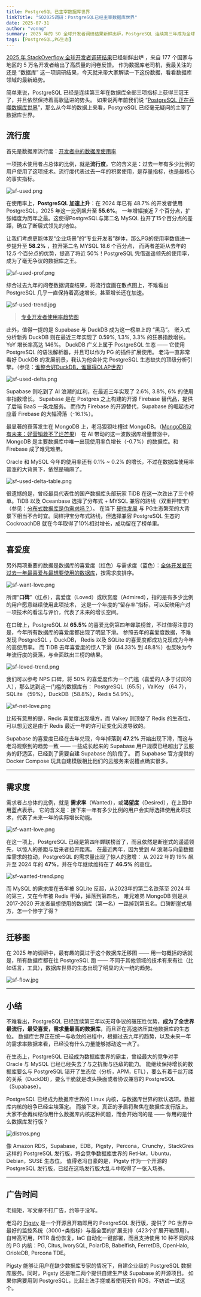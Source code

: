 ```yaml
---
title: PostgreSQL 已主宰数据库世界
linkTitle: "SO2025调研：PostgreSQL已经主宰数据库世界"
date: 2025-07-31
author: "vonng"
summary: 2025 年的 SO 全球开发者调研结果新鲜出炉，PostgreSQL 连续第三年成为全球最流行，最受喜爱，需求量最高的数据库。已经没有什么力量能阻止 PostgreSQL 整合整个数据库世界了！
tags: [PostgreSQL,PG生态]
---
```


[2025 年 StackOverflow 全球开发者调研结果](https://survey.stackoverflow.co/2025/technology#2-databases)已经新鲜出炉
，来自 177 个国家与地区的 5 万名开发者给出了高质量的问卷反馈。
作为数据库老司机，我最关注的还是 “数据库” 这一项调研结果，今天就来带大家解读一下这份数据，看看数据库领域的最新趋势。

简单来说，PostgreSQL 已经是连续第三年在数据库全部三项指标上获得三冠王了，并且依然保持着高歌猛进的势头。
如果说两年前我们说 “[PostgreSQL 正在吞噬数据库世界](/pg/pg-eat-db-world)”，那么从今年的数据上来看，PostgreSQL 已经毫无疑问的主宰了数据库世界。


## 流行度

首先是数据库流行度：[开发者中的数据库使用率](https://survey.stackoverflow.co/2025/technology#1-databases)

一项技术使用者占总体的比例，就是**流行度**。它的含义是：过去一年有多少比例的用户使用了这项技术。流行度代表过去一年的积累使用，是存量指标，也是最核心的事实指标。

![sf-used.png](sf-used.png)

在使用率上，**PostgreSQL 加速上升**：在 2024 年已有 48.7% 的开发者使用 PostgreSQL，2025 年这一比例飙升至 **55.6%**。
一年增幅接近 7 个百分点，扩张幅度为历年之最。这使得PostgreSQL与第二名 MySQL 拉开了15个百分点的差距，确立了断层式领先的地位。

让我们考虑更能体现“企业场景”的“专业开发者”群体，那么PG的使用率数值进一步提升至 **58.2%** ，拉开第二名 MYSQL 18.6 个百分点，
而两者差距从去年的 12.5 个百分点的优势，提高了将近 50%！PostgreSQL 凭借遥遥领先的使用率，成为了毫无争议的数据库之王。

![sf-used-prof.png](sf-used-prof.png)

综合过去九年的问卷数据调查结果，将流行度画在散点图上，不难看出 PostgreSQL 几乎一直保持着高速增长，甚至增长还在加速。

![sf-used-trend.jpg](sf-used-trend.jpg)

> [专业开发者使用率趋势图](https://g.pgsty.com/d/sf-survey/stackoverflow-survey?orgId=1&from=2016-12-31T00:00:00.000Z&to=2025-01-31T00:00:00.000Z&timezone=browser&viewPanel=panel-10)

此外，值得一提的是 Supabase 与 DuckDB 成为这一榜单上的 “黑马”。
嵌入式分析新秀 DuckDB 则在最近三年实现了 0.59%, 1.3%, 3.3% 的狂暴指数增长。YoY 增长率高达 146%。
DuckDB 广义上属于 PostgreSQL 生态 —— 它使用 PostgreSQL 的语法解析器，并且可以作为 PG 的插件扩展使用。
老冯一直非常看好 DuckDB 的发展前景，我认为他会补完 PostgreSQL 生态缺失的顶级分析引擎。（参见：[谁整合好DuckDB，谁赢得OLAP世界](/pg/pg-duckdb)）

![sf-used-delta.png](sf-used-delta.png)

Supabase 则吃到了 AI 浪潮的红利，在最近三年实现了 2.6%, 3.8%, 6% 的使用率指数增长。
Supabase 是在 Postgres 之上构建的开源 Firebase 替代品，提供了后端 BaaS 一条龙服务。
而作为 Firebase 的开源替代，Supabase 的崛起也对应着 Firebase 的大幅滑落（-16.1%）。

最显著的衰落发生在 MongoDB 上，老冯狠狠吐槽过 MongoDB。（[MongoDB没有未来：好营销救不了烂芒果](/db/bad-mongo)）
在 AI 带动的这一波数据库增量普涨中，MongoDB 是主要数据库中唯一出现使用率负增长（-0.7%）的数据库。和 Firebase 成了难兄难弟。

Oracle 和 MySQL 今年的使用率还有 0.1% ~ 0.2% 的增长，不过在数据库使用率普涨的大背景下，依然是输麻了。

![sf-used-delta-table.png](sf-used-delta-table.png)

很遗憾的是，曾经最具代表性的国产数据库头部玩家 TiDB 在这一次跌出了三个榜单。TiDB 以及 Oceanbase 选择了分布式 + MYSQL 兼容的路线（双重押错宝）（参见：[分布式数据库是伪需求吗？](/db/distributive-bullshit)）。
在当下 [硬件发展](/cloud/bonus) 与 PG生态繁荣的大背景下相当不合时宜。同样押宝分布式路线，但选择兼容 PostgreSQL 生态的 CockroachDB 就在今年取得了10%相对增长，成功留在了榜单里。




------

## 喜爱度

另外两项重要的数据是数据库的喜爱度（红色）与需求度（蓝色）：[全体开发者在过去一年最喜爱与最想要使用的数据库](https://survey.stackoverflow.co/2025/technology#2-databases)，按需求度排序。

![sf-want-love.png](sf-want-love.png)

所谓“**口碑**”（红点），喜爱度（Loved）或欣赏度（Admired），指的是有多少比例的用户愿意继续使用此项技术，
这是一个年度的“留存率”指标，可以反映用户对一项技术的看法与评价，代表了未来的增长空间。

在口碑上，PostgreSQL 以 **65.5%** 的喜爱比例第四年蝉联榜首，不过值得注意的是，今年所有数据库的喜爱度都出现了明显下滑。
参照去年的喜爱度数据，不难发现 PostgreSQL ，DuckDB， Redis 以及 SQLite 的喜爱度都成功兑现成为今年的高使用率。
而 TiDB 去年喜爱度的惊人下滑（64.33% 到 48.8%）也反映为今年流行度的衰落，与全面跌出三榜的结果。

![sf-loved-trend.png](sf-loved-trend.png)

我们可以参考 NPS 口碑，将 50% 的喜爱度作为一个门槛（喜爱的人多于讨厌的人），那么达到这一门槛的数据库有：
PostgreSQL（65.5），ValKey （64.7），SQLite （59%），DuckDB（58.8%），Redis 54.9%）。

![sf-net-love.png](sf-net-love.png)

比较有意思的是，Redis 喜爱度出现塌方，而 Valkey 则顶替了 Redis 的生态位，可以想见这是由于 Redis 最近一年的许可证变化风波导致的。

Supabase 的喜爱度已经在去年兑现，今年掉落到 **47.2%** 开始出现下滑，而这与老冯观察到的趋势一致 —— 
一些成长起来的 Supabase 用户规模已经超出了云服务的舒适区，已经到了需要自建 Supabase 的阶段了。
而 Supabase 官方提供的 Docker Compose 玩具自建模版相比他们的云服务来说槽点确实很多。


------

## 需求度

需求者占总体的比例，就是 **需求率**（Wanted），或**渴望度**（Desired），在上图中用蓝点表示。
它的含义是：接下来一年有多少比例的用户会实际选择使用此项技术，代表了未来一年的实际增长动能。

![sf-want-love.png](sf-want-love.png)

在这一项上，PostgreSQL 已经是第四年蝉联榜首了，而且依然是断崖式的遥遥领先，以惊人的差距与后来者拉开距离。
在最近两年，因为受到 AI 浪潮与向量数据库需求的拉动，PostgreSQL 的需求量出现了惊人的激增：
从 2022 年的 19% 飙升至 2024 年的 **47%**，并在今年继续维持在了 **46.5%** 的高位。

![sf-wanted-trend.png](sf-wanted-trend.png)

而 MySQL 的需求度在去年被 SQLite 反超，从2023年的第二名跌落至 2024 年的第三，又在今年被 Redis 干掉，掉落到第四名， 
难兄难弟 MongoDB 则是从 2017-2020 开发者最想使用的数据库（第一名）一路掉到第五名。口碑断崖式塌方，怎一个惨字了得？


------

## 迁移图

在 2025 年的调研中，最有趣的莫过于这个数据库迁移图 —— 用一句概括的话就是，所有数据库都在往 PostgreSQL 跑 —— 
不同于其他领域的技术有来有往（比如语言，工具），数据库世界的生态出现了明显的大一统的趋势。

![sf-flow.jpg](sf-flow.jpg)



------

## 小结

不难看出，PostgreSQL 已经连续第三年以无可争议的碾压性优势，**成为了全世界最流行，最受喜爱，需求量最高的数据库**，而且正在高速挤压其他数据库的生态位。
数据库世界正在统一与收敛的进程中，根据过去九年的趋势，以及未来一年的需求率数据来看，已经没有什么力量能够撼动这一点了。

在生态上，PostgreSQL 已经成为数据库世界的霸主，曾经最大的竞争对手 Oracle 与 MySQL 已经已经失去了与之抗衡与匹敌的能力。
能继续保持增长的数据库要么与 PostgreSQL 错开了生态位（分析，APM，ETL），要么有着千丝万缕的关系（DuckDB），要么干脆就是改头换面或者协议兼容的 PostgreSQL（Supabase）。

PostgreSQL 已经成为数据库世界的 Linux 内核，与数据库世界的默认选项。数据库内核的纷争已经尘埃落定。
而接下来，真正的矛盾将聚焦在数据库发行版上。大家不会再纠结你用什么数据库内核这种问题，而会开始问的是 —— 你用的是什么数据库发行版？

![distros.png](distros.png)

像 Amazon RDS，Supabase，EDB，Pigsty，Percona，Crunchy，StackGres 这样的 PostgreSQL 发行版，将会竞争数据库世界的 RetHat，Ubuntu，Debian，SUSE 生态位。
值得老冯自豪的是，Pigsty 作为一个开源的 PostgreSQL 发行版，已经在这场发行版大乱斗中取得了一张入场券。


--------

## 广告时间

老规矩，写文章不打广告，约等于没写。

老冯的 [Pigsty](https://pgsty.com/zh) 是一个开源且开箱即用的 PostgreSQL 发行版，提供了 PG 世界中最好的监控系统（3000+类指标）与最全面的扩展支持（423个扩展开箱即用）。
自带高可用，PITR 备份恢复，IaC 自动化一键部署，而且支持使用 10 种不同风味的 PG 内核：PG, Citus, IvorySQL, PolarDB, Babelfish, FerretDB, OpenHalo, OrioleDB, Percona TDE。

Pigsty 能够让用户在缺少数据库专家的情况下，自建企业级的 PostgreSQL 数据库服务。同时，Pigsty 还是唯二两个提供自建生产级 Supabase 的开源项目。
如果你需要用到 PostgreSQL，比起土法手搓或者使用天价 RDS，不妨试一试这个。

